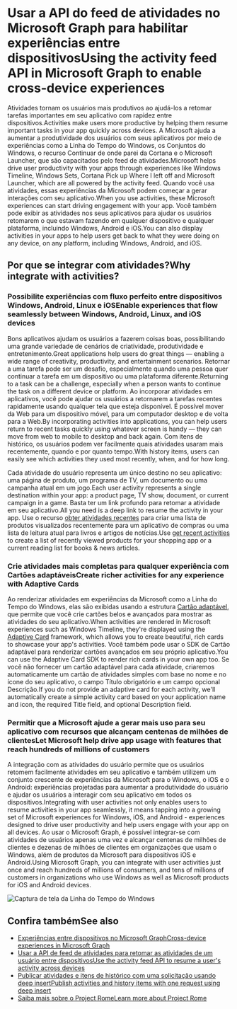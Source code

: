 # <a name="using-the-activity-feed-api-in-microsoft-graph-to-enable-cross-device-experiences"></a><span data-ttu-id="f7420-101">Usar a API do feed de atividades no Microsoft Graph para habilitar experiências entre dispositivos</span><span class="sxs-lookup"><span data-stu-id="f7420-101">Using the activity feed API in Microsoft Graph to enable cross-device experiences</span></span>

<span data-ttu-id="f7420-102">Atividades tornam os usuários mais produtivos ao ajudá-los a retomar tarefas importantes em seu aplicativo com rapidez entre dispositivos.</span><span class="sxs-lookup"><span data-stu-id="f7420-102">Activities make users more productive by helping them resume important tasks in your app quickly across devices.</span></span> <span data-ttu-id="f7420-103">A Microsoft ajuda a aumentar a produtividade dos usuários com seus aplicativos por meio de experiências como a Linha do Tempo do Windows, os Conjuntos do Windows, o recurso Continuar de onde parei da Cortana e o Microsoft Launcher, que são capacitados pelo feed de atividades.</span><span class="sxs-lookup"><span data-stu-id="f7420-103">Microsoft helps drive user productivity with your apps through experiences like Windows Timeline, Windows Sets, Cortana Pick up Where I left off and Microsoft Launcher, which are all powered by the activity feed.</span></span> <span data-ttu-id="f7420-104">Quando você usa atividades, essas experiências da Microsoft podem começar a gerar interações com seu aplicativo.</span><span class="sxs-lookup"><span data-stu-id="f7420-104">When you use activities, these Microsoft experiences can start driving engagement with your app.</span></span> <span data-ttu-id="f7420-105">Você também pode exibir as atividades nos seus aplicativos para ajudar os usuários retomarem o que estavam fazendo em qualquer dispositivo e qualquer plataforma, incluindo Windows, Android e iOS.</span><span class="sxs-lookup"><span data-stu-id="f7420-105">You can also display activities in your apps to help users get back to what they were doing on any device, on any platform, including Windows, Android, and iOS.</span></span>

## <a name="why-integrate-with-activities"></a><span data-ttu-id="f7420-106">Por que se integrar com atividades?</span><span class="sxs-lookup"><span data-stu-id="f7420-106">Why integrate with activities?</span></span>
### <a name="enable-experiences-that-flow-seamlessly-between-windows-android-linux-and-ios-devices"></a><span data-ttu-id="f7420-107">Possibilite experiências com fluxo perfeito entre dispositivos Windows, Android, Linux e iOS</span><span class="sxs-lookup"><span data-stu-id="f7420-107">Enable experiences that flow seamlessly between Windows, Android, Linux, and iOS devices</span></span> 
<span data-ttu-id="f7420-108">Bons aplicativos ajudam os usuários a fazerem coisas boas, possibilitando uma grande variedade de cenários de criatividade, produtividade e entretenimento.</span><span class="sxs-lookup"><span data-stu-id="f7420-108">Great applications help users do great things — enabling a wide range of creativity, productivity, and entertainment scenarios.</span></span> <span data-ttu-id="f7420-109">Retornar a uma tarefa pode ser um desafio, especialmente quando uma pessoa quer continuar a tarefa em um dispositivo ou uma plataforma diferente.</span><span class="sxs-lookup"><span data-stu-id="f7420-109">Returning to a task can be a challenge, especially when a person wants to continue the task on a different device or platform.</span></span> <span data-ttu-id="f7420-110">Ao incorporar atividades em aplicativos, você pode ajudar os usuários a retornarem a tarefas recentes rapidamente usando qualquer tela que esteja disponível. É possível mover da Web para um dispositivo móvel, para um computador desktop e de volta para a Web.</span><span class="sxs-lookup"><span data-stu-id="f7420-110">By incorporating activities into applications, you can help users return to recent tasks quickly using whatever screen is handy — they can move from web to mobile to desktop and back again.</span></span> <span data-ttu-id="f7420-111">Com itens de histórico, os usuários podem ver facilmente quais atividades usaram mais recentemente, quando e por quanto tempo.</span><span class="sxs-lookup"><span data-stu-id="f7420-111">With history items, users can easily see which activities they used most recently, when, and for how long.</span></span>   

<span data-ttu-id="f7420-112">Cada atividade do usuário representa um único destino no seu aplicativo: uma página de produto, um programa de TV, um documento ou uma campanha atual em um jogo.</span><span class="sxs-lookup"><span data-stu-id="f7420-112">Each user activity represents a single destination within your app: a product page, TV show, document, or current campaign in a game.</span></span> <span data-ttu-id="f7420-113">Basta ter um link profundo para retomar a atividade em seu aplicativo.</span><span class="sxs-lookup"><span data-stu-id="f7420-113">All you need is a deep link to resume the activity in your app.</span></span> <span data-ttu-id="f7420-114">Use o recurso [obter atividades recentes](https://developer.microsoft.com/pt-BR/graph/docs/api-reference/v1.0/api/projectrome_get_recent_activities) para criar uma lista de produtos visualizados recentemente para um aplicativo de compras ou uma lista de leitura atual para livros e artigos de notícias.</span><span class="sxs-lookup"><span data-stu-id="f7420-114">Use [get recent activities](https://developer.microsoft.com/pt-BR/graph/docs/api-reference/v1.0/api/projectrome_get_recent_activities) to create a list of recently viewed products for your shopping app or a current reading list for books & news articles.</span></span> 

### <a name="create-richer-activities-for-any-experience-with-adaptive-cards"></a><span data-ttu-id="f7420-115">Crie atividades mais completas para qualquer experiência com Cartões adaptáveis</span><span class="sxs-lookup"><span data-stu-id="f7420-115">Create richer activities for any experience with Adaptive Cards</span></span>
<span data-ttu-id="f7420-116">Ao renderizar atividades em experiências da Microsoft como a Linha do Tempo do Windows, elas são exibidas usando a estrutura [Cartão adaptável](http://adaptivecards.io/), que permite que você crie cartões belos e avançados para mostrar as atividades do seu aplicativo.</span><span class="sxs-lookup"><span data-stu-id="f7420-116">When activities are rendered in Microsoft experiences such as Windows Timeline, they're displayed using the [Adaptive Card](http://adaptivecards.io/) framework, which allows you to create beautiful, rich cards to showcase your app's activities.</span></span> <span data-ttu-id="f7420-117">Você também pode usar o SDK de Cartão adaptável para renderizar cartões avançados em seu próprio aplicativo.</span><span class="sxs-lookup"><span data-stu-id="f7420-117">You can use the Adaptive Card SDK to render rich cards in your own app too.</span></span> <span data-ttu-id="f7420-118">Se você não fornecer um cartão adaptável para cada atividade, criaremos automaticamente um cartão de atividades simples com base no nome e no ícone do seu aplicativo, o campo Título obrigatório e um campo opcional Descrição.</span><span class="sxs-lookup"><span data-stu-id="f7420-118">If you do not provide an adaptive card for each activity, we'll automatically create a simple activity card based on your application name and icon, the required Title field, and optional Description field.</span></span> 

### <a name="let-microsoft-help-drive-app-usage-with-features-that-reach-hundreds-of-millions-of-customers"></a><span data-ttu-id="f7420-119">Permitir que a Microsoft ajude a gerar mais uso para seu aplicativo com recursos que alcançam centenas de milhões de clientes</span><span class="sxs-lookup"><span data-stu-id="f7420-119">Let Microsoft help drive app usage with features that reach hundreds of millions of customers</span></span>
<span data-ttu-id="f7420-120">A integração com as atividades do usuário permite que os usuários retomem facilmente atividades em seu aplicativo e também utilizem um conjunto crescente de experiências da Microsoft para o Windows, o iOS e o Android: experiências projetadas para aumentar a produtividade do usuário e ajudar os usuários a interagir com seu aplicativo em todos os dispositivos.</span><span class="sxs-lookup"><span data-stu-id="f7420-120">Integrating with user activities not only enables users to resume activities in your app seamlessly, it means tapping into a growing set of Microsoft experiences for Windows, iOS, and Android - experiences designed to drive user productivity and help users engage with your app on all devices.</span></span> <span data-ttu-id="f7420-121">Ao usar o Microsoft Graph, é possível integrar-se com atividades de usuários apenas uma vez e alcançar centenas de milhões de clientes e dezenas de milhões de clientes em organizações que usam o Windows, além de produtos da Microsoft para dispositivos iOS e Android.</span><span class="sxs-lookup"><span data-stu-id="f7420-121">Using Microsoft Graph, you can integrate with user activities just once and reach hundreds of millions of consumers, and tens of millions of customers in organizations who use Windows as well as Microsoft products for iOS and Android devices.</span></span>

![Captura de tela da Linha do Tempo do Windows](https://winblogs.azureedge.net/win/2017/05/22-591a3ec9833f4.jpg)

## <a name="see-also"></a><span data-ttu-id="f7420-123">Confira também</span><span class="sxs-lookup"><span data-stu-id="f7420-123">See also</span></span>

- [<span data-ttu-id="f7420-124">Experiências entre dispositivos no Microsoft Graph</span><span class="sxs-lookup"><span data-stu-id="f7420-124">Cross-device experiences in Microsoft Graph</span></span>](cross-device-concept-overview.md)
- [<span data-ttu-id="f7420-125">Usar a API de feed de atividades para retomar as atividades de um usuário entre dispositivos</span><span class="sxs-lookup"><span data-stu-id="f7420-125">Use the activity feed API to resume a user's activity across devices</span></span>](../api-reference/v1.0/resources/activity-feed-api-overview.md)
- [<span data-ttu-id="f7420-126">Publicar atividades e itens de histórico com uma solicitação usando deep insert</span><span class="sxs-lookup"><span data-stu-id="f7420-126">Publish activities and history items with one request using deep insert</span></span>](https://developer.microsoft.com/pt-BR/graph/docs/api-reference/v1.0/api/projectrome_put_activity#example-2---deep-insert)
- [<span data-ttu-id="f7420-127">Saiba mais sobre o Project Rome</span><span class="sxs-lookup"><span data-stu-id="f7420-127">Learn more about Project Rome</span></span>](http://aka.ms/projectrome)
